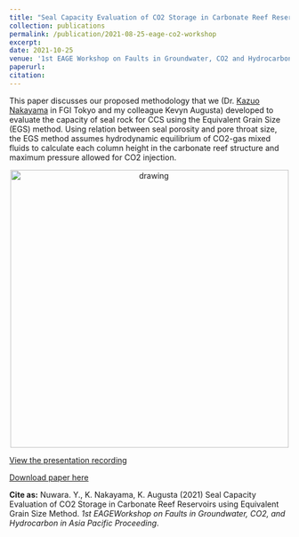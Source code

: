 ```yaml
---
title: "Seal Capacity Evaluation of CO2 Storage in Carbonate Reef Reservoirs using Equivalent Grain Size Method"
collection: publications
permalink: /publication/2021-08-25-eage-co2-workshop
excerpt: 
date: 2021-10-25
venue: '1st EAGE Workshop on Faults in Groundwater, CO2 and Hydrocarbons in Asia Pacific (Canberra, Australia)'
paperurl: 
citation: 
---
```


This paper discusses our proposed methodology that we (Dr. [Kazuo Nakayama](https://www.researchgate.net/profile/Kazuo-Nakayama) in FGI Tokyo and my colleague Kevyn Augusta) developed to evaluate the capacity of seal rock for CCS using the Equivalent Grain Size (EGS) method. Using relation between seal porosity and pore throat size, the EGS method assumes hydrodynamic equilibrium of CO2-gas mixed fluids to calculate each column height in the carbonate reef structure and maximum pressure allowed for CO2 injection.

<p align="center">
<img src="https://user-images.githubusercontent.com/51282928/133871543-acf1d8ef-4617-4c93-b0f1-40922e28c3a3.png" alt="drawing" width="500"/>
</p>

[View the presentation recording]()

[Download paper here](https://www.researchgate.net/publication/352794854_Seal_Capacity_Evaluation_of_CO2_Storage_in_Carbonate_Reef_Reservoirs_using_Equivalent_Grain_Size_Method)

**Cite as:** Nuwara. Y., K. Nakayama, K. Augusta (2021) Seal Capacity Evaluation of CO2 Storage in Carbonate Reef Reservoirs using Equivalent Grain Size Method. *1st EAGEWorkshop on Faults in Groundwater, CO2, and Hydrocarbon in Asia Pacific Proceeding*.
